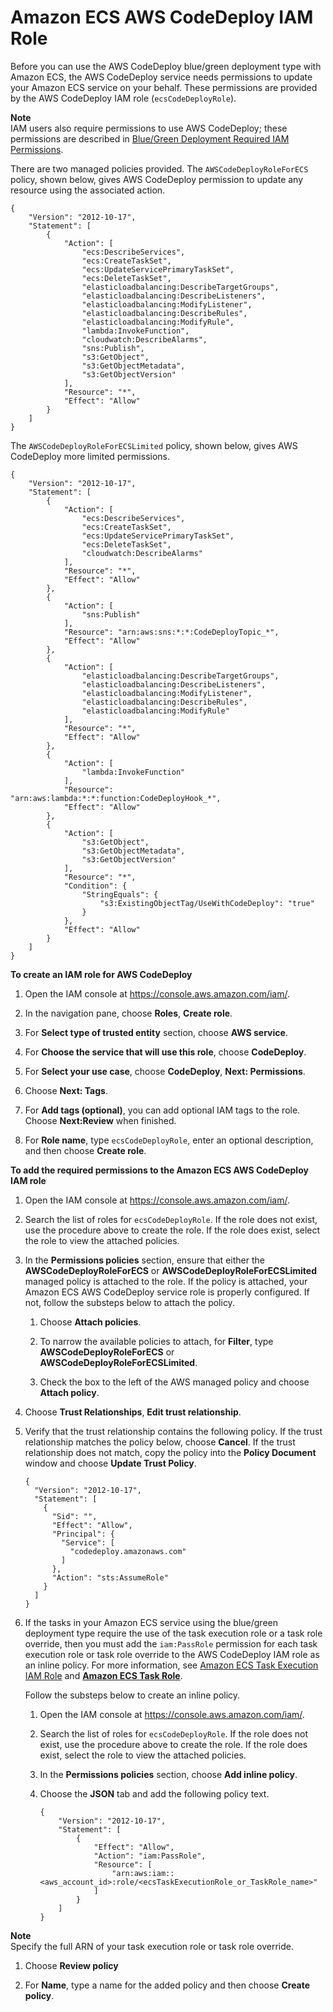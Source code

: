 # Amazon ECS AWS CodeDeploy IAM Role<a name="codedeploy_IAM_role"></a>

Before you can use the AWS CodeDeploy blue/green deployment type with Amazon ECS, the AWS CodeDeploy service needs permissions to update your Amazon ECS service on your behalf\. These permissions are provided by the AWS CodeDeploy IAM role \(`ecsCodeDeployRole`\)\.

**Note**  
IAM users also require permissions to use AWS CodeDeploy; these permissions are described in [Blue/Green Deployment Required IAM Permissions](deployment-types.md#deployment-type-bluegreen-IAM)\. 

There are two managed policies provided\. The `AWSCodeDeployRoleForECS` policy, shown below, gives AWS CodeDeploy permission to update any resource using the associated action\.

```
{
    "Version": "2012-10-17",
    "Statement": [
        {
            "Action": [
                "ecs:DescribeServices",
                "ecs:CreateTaskSet",
                "ecs:UpdateServicePrimaryTaskSet",
                "ecs:DeleteTaskSet",
                "elasticloadbalancing:DescribeTargetGroups",
                "elasticloadbalancing:DescribeListeners",
                "elasticloadbalancing:ModifyListener",
                "elasticloadbalancing:DescribeRules",
                "elasticloadbalancing:ModifyRule",
                "lambda:InvokeFunction",
                "cloudwatch:DescribeAlarms",
                "sns:Publish",
                "s3:GetObject",
                "s3:GetObjectMetadata",
                "s3:GetObjectVersion"
            ],
            "Resource": "*",
            "Effect": "Allow"
        }
    ]
}
```

The `AWSCodeDeployRoleForECSLimited` policy, shown below, gives AWS CodeDeploy more limited permissions\.

```
{
    "Version": "2012-10-17",
    "Statement": [
        {
            "Action": [
                "ecs:DescribeServices",
                "ecs:CreateTaskSet",
                "ecs:UpdateServicePrimaryTaskSet",
                "ecs:DeleteTaskSet",
                "cloudwatch:DescribeAlarms"
            ],
            "Resource": "*",
            "Effect": "Allow"
        },
        {
            "Action": [
                "sns:Publish"
            ],
            "Resource": "arn:aws:sns:*:*:CodeDeployTopic_*",
            "Effect": "Allow"
        },
        {
            "Action": [
                "elasticloadbalancing:DescribeTargetGroups",
                "elasticloadbalancing:DescribeListeners",
                "elasticloadbalancing:ModifyListener",
                "elasticloadbalancing:DescribeRules",
                "elasticloadbalancing:ModifyRule"
            ],
            "Resource": "*",
            "Effect": "Allow"
        },
        {
            "Action": [
                "lambda:InvokeFunction"
            ],
            "Resource": "arn:aws:lambda:*:*:function:CodeDeployHook_*",
            "Effect": "Allow"
        },
        {
            "Action": [
                "s3:GetObject",
                "s3:GetObjectMetadata",
                "s3:GetObjectVersion"
            ],
            "Resource": "*",
            "Condition": {
                "StringEquals": {
                    "s3:ExistingObjectTag/UseWithCodeDeploy": "true"
                }
            },
            "Effect": "Allow"
        }
    ]
}
```

**To create an IAM role for AWS CodeDeploy**

1. Open the IAM console at [https://console\.aws\.amazon\.com/iam/](https://console.aws.amazon.com/iam/)\.

1. In the navigation pane, choose **Roles**, **Create role**\. 

1. For **Select type of trusted entity** section, choose **AWS service**\.

1. For **Choose the service that will use this role**, choose **CodeDeploy**\.

1. For **Select your use case**, choose **CodeDeploy**, **Next: Permissions**\.

1. Choose **Next: Tags**\.

1. For **Add tags \(optional\)**, you can add optional IAM tags to the role\. Choose **Next:Review** when finished\.

1. For **Role name**, type `ecsCodeDeployRole`, enter an optional description, and then choose **Create role**\.

**To add the required permissions to the Amazon ECS AWS CodeDeploy IAM role**

1. Open the IAM console at [https://console\.aws\.amazon\.com/iam/](https://console.aws.amazon.com/iam/)\.

1. Search the list of roles for `ecsCodeDeployRole`\. If the role does not exist, use the procedure above to create the role\. If the role does exist, select the role to view the attached policies\.

1. In the **Permissions policies** section, ensure that either the **AWSCodeDeployRoleForECS** or **AWSCodeDeployRoleForECSLimited** managed policy is attached to the role\. If the policy is attached, your Amazon ECS AWS CodeDeploy service role is properly configured\. If not, follow the substeps below to attach the policy\.

   1. Choose **Attach policies**\.

   1. To narrow the available policies to attach, for **Filter**, type **AWSCodeDeployRoleForECS** or **AWSCodeDeployRoleForECSLimited**\.

   1. Check the box to the left of the AWS managed policy and choose **Attach policy**\.

1. Choose **Trust Relationships**, **Edit trust relationship**\.

1. Verify that the trust relationship contains the following policy\. If the trust relationship matches the policy below, choose **Cancel**\. If the trust relationship does not match, copy the policy into the **Policy Document** window and choose **Update Trust Policy**\.

   ```
   {
     "Version": "2012-10-17",
     "Statement": [
       {
         "Sid": "",
         "Effect": "Allow",
         "Principal": {
           "Service": [
             "codedeploy.amazonaws.com"
           ]
         },
         "Action": "sts:AssumeRole"
       }
     ]
   }
   ```

1. If the tasks in your Amazon ECS service using the blue/green deployment type require the use of the task execution role or a task role override, then you must add the `iam:PassRole` permission for each task execution role or task role override to the AWS CodeDeploy IAM role as an inline policy\. For more information, see [Amazon ECS Task Execution IAM Role](task_execution_IAM_role.md) and [**Amazon ECS Task Role**](task_IAM_role.md)\.

   Follow the substeps below to create an inline policy\.

   1. Open the IAM console at [https://console\.aws\.amazon\.com/iam/](https://console.aws.amazon.com/iam/)\.

   1. Search the list of roles for `ecsCodeDeployRole`\. If the role does not exist, use the procedure above to create the role\. If the role does exist, select the role to view the attached policies\.

   1. In the **Permissions policies** section, choose **Add inline policy**\.

   1. Choose the **JSON** tab and add the following policy text\.

      ```
      {
          "Version": "2012-10-17",
          "Statement": [
              {
                  "Effect": "Allow",
                  "Action": "iam:PassRole",
                  "Resource": [
                      "arn:aws:iam::<aws_account_id>:role/<ecsTaskExecutionRole_or_TaskRole_name>"
                  ]
              }
          ]
      }
      ```
**Note**  
Specify the full ARN of your task execution role or task role override\.

   1. Choose **Review policy**

   1. For **Name**, type a name for the added policy and then choose **Create policy**\.